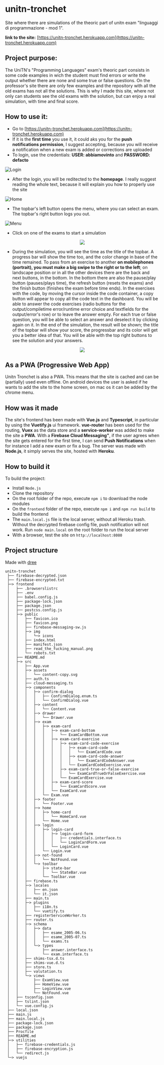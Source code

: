 # unitn-tronchet

Site where there are simulations of the theoric part of unitn exam "linguaggi di programmazione - mod 1".

__link to the site:__ [https://unitn-tronchet.herokuapp.com](https://unitn-tronchet.herokuapp.com)

## Project purpose:

The UniTN's "Programming Languages" exam's theoric part consists in some code examples in wich the student must find errors or write the output whether there are none and some true or false questions. On the professor's site there are only few examples and the repository with all the old exams has not all the solutions. This is why I made this site, where not only can students see the old exams with the solution, but can enjoy a real simulation, with time and final score.

## How to use it:

* Go to [https://unitn-tronchet.herokuapp.com](https://unitn-tronchet.herokuapp.com)
* If it is the **first time** you use it, it could aks you for the **push notifications permission**, I suggest accepting, because you will receive a notification when a new exam is added or corrections are uploaded
* To login, use the credentials: **USER: abbiamovinto** and **PASSWORD: defacto**

![Login](https://github.com/euberdeveloper/unitn-tronchet/blob/master/doc/log-in.png)
* After the login, you will be reditected to the **homepage**. I really suggest reading the whole text, because it will explain you how to properly use the site

![Home](https://github.com/euberdeveloper/unitn-tronchet/blob/master/doc/home.png)
* The topbar's left button opens the menu, where you can select an exam. The topbar's right button logs you out.

![Menu](https://github.com/euberdeveloper/unitn-tronchet/blob/master/doc/menu.png)
* Click on one of the exams to start a simulation

<p align="center">
  <img src="https://github.com/euberdeveloper/unitn-tronchet/blob/master/doc/usage-mobile-portrait.gif">
</p>

* During the simulation, you will see the time as the title of the topbar. A progress bar will show the time too, and the color change in base of the time remained. To pass from an exercise to another **on mobilephones (portrait), you must make a big swipe to the right or to the left**; on landscape position or in all the other devices there are the back and next buttons, in the bottom. In the bottom there are also the pause/play button (pauses/plays time), the refresh button (resets the exams) and the finish button (finishes the exam before time ends). In the exercises with the code, by moving the cursor inside the code container, a copy button will appear to copy all the code text in the dashboard. You will be able to answer the code exercises (radio buttons for the output/compiletime error/runtime error choice and textfields for the output/error's row) or to leave the answer empty. For each true or false question, you will be able to select an answer and deselect it by clicking again on it. In the end of the simulation, the result will be shown; the title of the topbar will show your score, the progressbar and its color will get you a better idea of that. You will be able with the top right buttons to see the solution and your answers.

<p align="center">
  <img src="https://github.com/euberdeveloper/unitn-tronchet/blob/master/doc/usage.gif">
</p>

## As a PWA (Progressive Web App)

Unitn Tronchet is also a PWA. This means that the site is cached and can be (partially) used even offline. On android devices the user is asked if he wants to add the site to the home screen, on mac os it can be added by the chrome menu.

## How was it made

The site's frontend has been made with **Vue.js** and **Typescript**, in particular by using the **Vuetify.js** ui framework. **vue-router** has been used for the routing, **Vuex** as the data store and a **service-worker** was added to make the site a **PWA**. With a **Firebase Cloud Messaging"**, if the user agrees when the site gets entered for the first time, I can send **Push Notifications** when for instance I add a new exam or fix a bug. The server was made with **Node.js**, it simply serves the site, hosted with **Heroku**.

## How to build it

To build the project:

* Install `Node.js`
* Clone the repository
* On the root folder of the repo, execute `npm i` to download the node modules
* On the `frontend` folder of the repo, execute `npm i` and `npm run build` to build the frontend
* The `main.local.js` file is the local server, without all Heroku trash. Without the decrypted firebase config file, push notification will not work. Run `node main.local` on the root folder to run the local server
* With a browser, test the site on `http://localhost:8080`

## Project structure

Made with [dree](https://github.com/euberdeveloper/dree)

```
unitn-tronchet
 ├── firebase-decrypted.json
 ├── firebase-encrypted.txt
 ├─> frontend
 │   ├── .browserslistrc
 │   ├── .env
 │   ├── babel.config.js
 │   ├── package-lock.json
 │   ├── package.json
 │   ├── postcss.config.js
 │   ├─> public
 │   │   ├── favicon.ico
 │   │   ├── favicon.png
 │   │   ├── firebase-messaging-sw.js
 │   │   ├─> img
 │   │   │   └─> icons
 │   │   ├── index.html
 │   │   ├── manifest.json
 │   │   ├── read_the_fucking_manual.png
 │   │   └── robots.txt
 │   ├── README.md
 │   ├─> src
 │   │   ├── App.vue
 │   │   ├─> assets
 │   │   │   └── content-copy.svg
 │   │   ├── auth.ts
 │   │   ├── cloud-messaging.ts
 │   │   ├─> components
 │   │   │   ├─> confirm-dialog
 │   │   │   │   ├── ConfirmDialog.enum.ts
 │   │   │   │   └── ConfirmDialog.vue
 │   │   │   ├─> content
 │   │   │   │   └── Content.vue
 │   │   │   ├─> drawer
 │   │   │   │   └── Drawer.vue
 │   │   │   ├─> exam
 │   │   │   │   ├─> exam-card
 │   │   │   │   │   ├─> exam-card-bottom
 │   │   │   │   │   │   └── ExamCardBottom.vue
 │   │   │   │   │   ├─> exam-card-exercise
 │   │   │   │   │   │   ├─> exam-card-code-exercise
 │   │   │   │   │   │   │   ├─> exam-card-code
 │   │   │   │   │   │   │   │   └── ExamCardCode.vue
 │   │   │   │   │   │   │   ├─> exam-card-code-answer
 │   │   │   │   │   │   │   │   └── ExamCardCodeAnswer.vue
 │   │   │   │   │   │   │   └── ExamCardCodeExercise.vue
 │   │   │   │   │   │   ├─> exam-card-true-or-false-exercise
 │   │   │   │   │   │   │   └── ExamCardTrueOrFalseExercise.vue
 │   │   │   │   │   │   └── ExamCardExercise.vue
 │   │   │   │   │   ├─> exam-card-score
 │   │   │   │   │   │   └── ExamCardScore.vue
 │   │   │   │   │   └── ExamCard.vue
 │   │   │   │   └── Exam.vue
 │   │   │   ├─> footer
 │   │   │   │   └── Footer.vue
 │   │   │   ├─> home
 │   │   │   │   ├─> home-card
 │   │   │   │   │   └── HomeCard.vue
 │   │   │   │   └── Home.vue
 │   │   │   ├─> login
 │   │   │   │   ├─> login-card
 │   │   │   │   │   ├─> login-card-form
 │   │   │   │   │   │   ├── credentials.interface.ts
 │   │   │   │   │   │   └── LoginCardForm.vue
 │   │   │   │   │   └── LoginCard.vue
 │   │   │   │   └── Login.vue
 │   │   │   ├─> not-found
 │   │   │   │   └── NotFound.vue
 │   │   │   └─> toolbar
 │   │   │       ├─> state-bar
 │   │   │       │   └── StateBar.vue
 │   │   │       └── Toolbar.vue
 │   │   ├── firebase.ts
 │   │   ├─> locales
 │   │   │   ├── en.json
 │   │   │   └── it.json
 │   │   ├── main.ts
 │   │   ├─> plugins
 │   │   │   ├── i18n.ts
 │   │   │   └── vuetify.ts
 │   │   ├── registerServiceWorker.ts
 │   │   ├── router.ts
 │   │   ├─> schema
 │   │   │   ├─> data
 │   │   │   │   ├── esame_2005-06.ts
 │   │   │   │   ├── esame_2005-07.ts
 │   │   │   │   └── exams.ts
 │   │   │   └─> types
 │   │   │       ├── answer.interface.ts
 │   │   │       └── exam.interface.ts
 │   │   ├── shims-tsx.d.ts
 │   │   ├── shims-vue.d.ts
 │   │   ├── store.ts
 │   │   ├── valutation.ts
 │   │   └─> views
 │   │       ├── ExamView.vue
 │   │       ├── HomeView.vue
 │   │       ├── LoginView.vue
 │   │       └── NotFound.vue
 │   ├── tsconfig.json
 │   ├── tslint.json
 │   └── vue.config.js
 ├── local.json
 ├── main.js
 ├── main.local.js
 ├── package-lock.json
 ├── package.json
 ├── Procfile
 ├── README.md
 ├─> utilities
 │   ├── firebase-credentials.js
 │   ├── firebase-encryption.js
 │   └── redirect.js
 └─> vuejs
```
